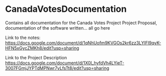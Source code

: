 # CanadaVotesDocumentation
Contains all documentation for the Canada Votes Project
Project Proposal, documentation of the software written... all go here

Link to the notes:
https://docs.google.com/document/d/1qNhUofm9KVGOs2kr6zz3LYlFl9qyK-HFN5xGycZMKh8/edit?usp=sharing

Link to the Project Description
https://docs.google.com/document/d/1X0l_hyfdVh4LYieT-3007FGmjJYPTdMPNwr7vLfsTt8/edit?usp=sharing
